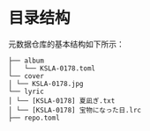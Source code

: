 # 目录结构

元数据仓库的基本结构如下所示：

```
├── album
│   └── KSLA-0178.toml
└── cover
│ └── KSLA-0178.jpg
└── lyric
│ └── [KSLA-0178] 夏凪ぎ.txt
│ └── [KSLA-0178] 宝物になった日.lrc
├── repo.toml
```
